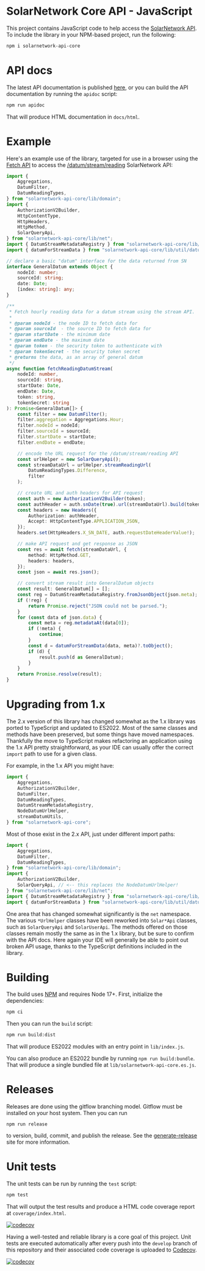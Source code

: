 # SolarNetwork Core API - JavaScript

This project contains JavaScript code to help access the [SolarNetwork API][solarnet-api].
To include the library in your NPM-based project, run the following:

```sh
npm i solarnetwork-api-core
```

# API docs

The latest API documentation is published [here](https://solarnetwork.github.io/sn-api-core-js/), or
you can build the API documentation by running the `apidoc` script:

```sh
npm run apidoc
```

That will produce HTML documentation in `docs/html`.

# Example

Here's an example use of the library, targeted for use in a browser using the [Fetch API][fetch] to
access the [/datum/stream/reading][stream-reading] SolarNetwork API:

```ts
import {
	Aggregations,
	DatumFilter,
	DatumReadingTypes,
} from "solarnetwork-api-core/lib/domain";
import {
	AuthorizationV2Builder,
	HttpContentType,
	HttpHeaders,
	HttpMethod,
	SolarQueryApi,
} from "solarnetwork-api-core/lib/net";
import { DatumStreamMetadataRegistry } from "solarnetwork-api-core/lib/util";
import { datumForStreamData } from "solarnetwork-api-core/lib/util/datum";

// declare a basic "datum" interface for the data returned from SN
interface GeneralDatum extends Object {
	nodeId: number;
	sourceId: string;
	date: Date;
	[index: string]: any;
}

/**
 * Fetch hourly reading data for a datum stream using the stream API.
 *
 * @param nodeId - the node ID to fetch data for
 * @param sourceId  - the source ID to fetch data for
 * @param startDate - the minimum date
 * @param endDate - the maximum date
 * @param token - the security token to authenticate with
 * @param tokenSecret - the security token secret
 * @returns the data, as an array of general datum
 */
async function fetchReadingDatumStream(
	nodeId: number,
	sourceId: string,
	startDate: Date,
	endDate: Date,
	token: string,
	tokenSecret: string
): Promise<GeneralDatum[]> {
	const filter = new DatumFilter();
	filter.aggregation = Aggregations.Hour;
	filter.nodeId = nodeId;
	filter.sourceId = sourceId;
	filter.startDate = startDate;
	filter.endDate = endDate;

	// encode the URL request for the /datum/stream/reading API
	const urlHelper = new SolarQueryApi();
	const streamDataUrl = urlHelper.streamReadingUrl(
		DatumReadingTypes.Difference,
		filter
	);

	// create URL and auth headers for API request
	const auth = new AuthorizationV2Builder(token);
	const authHeader = auth.snDate(true).url(streamDataUrl).build(tokenSecret);
	const headers = new Headers({
		Authorization: authHeader,
		Accept: HttpContentType.APPLICATION_JSON,
	});
	headers.set(HttpHeaders.X_SN_DATE, auth.requestDateHeaderValue!);

	// make API request and get response as JSON
	const res = await fetch(streamDataUrl, {
		method: HttpMethod.GET,
		headers: headers,
	});
	const json = await res.json();

	// convert stream result into GeneralDatum objects
	const result: GeneralDatum[] = [];
	const reg = DatumStreamMetadataRegistry.fromJsonObject(json.meta);
	if (!reg) {
		return Promise.reject("JSON could not be parsed.");
	}
	for (const data of json.data) {
		const meta = reg.metadataAt(data[0]);
		if (!meta) {
			continue;
		}
		const d = datumForStreamData(data, meta)?.toObject();
		if (d) {
			result.push(d as GeneralDatum);
		}
	}
	return Promise.resolve(result);
}
```

# Upgrading from 1.x

The 2.x version of this library has changed somewhat as the 1.x library was ported
to TypeScript and updated to ES2022. Most of the same classes and methods have
been preserved, but some things have moved namespaces. Thankfully the move to
TypeScript makes refactoring an application using the 1.x API pretty straightforward,
as your IDE can usually offer the correct `import` path to use for a given class.

For example, in the 1.x API you might have:

```js
import {
	Aggregations,
	AuthorizationV2Builder,
	DatumFilter,
	DatumReadingTypes,
	DatumStreamMetadataRegistry,
	NodeDatumUrlHelper,
	streamDatumUtils,
} from "solarnetwork-api-core";
```

Most of those exist in the 2.x API, just under different import paths:

```ts
import {
	Aggregations,
	DatumFilter,
	DatumReadingTypes,
} from "solarnetwork-api-core/lib/domain";
import {
	AuthorizationV2Builder,
	SolarQueryApi, // <-- this replaces the NodeDatumUrlHelper!
} from "solarnetwork-api-core/lib/net";
import { DatumStreamMetadataRegistry } from "solarnetwork-api-core/lib/util";
import { datumForStreamData } from "solarnetwork-api-core/lib/util/datum";
```

One area that has changed somewhat significantly is the `net` namespace. The
various `*UrlHelper` classes have been reworked into `Solar*Api` classes, such
as `SolarQueryApi` and `SolarUserApi`. The methods offered on those classes
remain mostly the same as in the 1.x library, but be sure to confirm with
the API docs. Here again your IDE will generally be able to point out broken
API usage, thanks to the TypeScript definitions included in the library.

# Building

The build uses [NPM][npm] and requires Node 17+. First, initialize the dependencies:

```sh
npm ci
```

Then you can run the `build` script:

```sh
npm run build:dist
```

That will produce ES2022 modules with an entry point in `lib/index.js`.

You can also produce an ES2022 bundle by running `npm run build:bundle`. That will produce a single
bundled file at `lib/solarnetwork-api-core.es.js`.

# Releases

Releases are done using the gitflow branching model. Gitflow must be installed on your host system.
Then you can run

```shell
npm run release
```

to version, build, commit, and publish the release. See the [generate-release][generate-release]
site for more information.

# Unit tests

The unit tests can be run by running the `test` script:

```sh
npm test
```

That will output the test results and produce a HTML code coverage report at `coverage/index.html`.

[![codecov](https://codecov.io/gh/SolarNetwork/sn-api-core-js/graph/badge.svg?token=2YA6X8LUX7)](https://codecov.io/gh/SolarNetwork/sn-api-core-js)

Having a well-tested and reliable library is a core goal of this project. Unit tests are executed
automatically after every push into the `develop` branch of this repository and their associated code
coverage is uploaded to [Codecov](https://codecov.io/github/SolarNetwork/sn-api-core-js/).

[![codecov](https://codecov.io/gh/SolarNetwork/sn-api-core-js/graphs/sunburst.svg?token=2YA6X8LUX7)](https://codecov.io/github/SolarNetwork/sn-api-core-js)

[fetch]: https://developer.mozilla.org/en-US/docs/Web/API/Fetch_API
[generate-release]: https://github.com/mrkmg/node-generate-release
[npm]: https://www.npmjs.com/
[solarnet-api]: https://github.com/SolarNetwork/solarnetwork/wiki/API-Developer-Guide
[stream-reading]: https://github.com/SolarNetwork/solarnetwork/wiki/SolarQuery-Stream-API#datum-stream-reading-list

